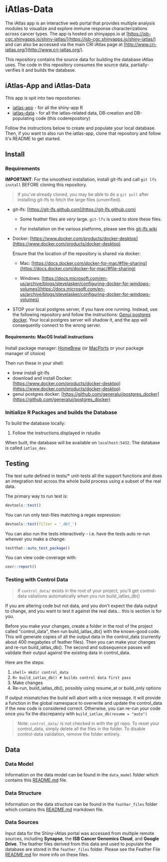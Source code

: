 # iAtlas-Data

The iAtlas app is an interactive web portal that provides multiple analysis modules to visualize and explore immune response characterizations across cancer types. The app is hosted on shinyapps.io at [https://isb-cgc.shinyapps.io/shiny-iatlas/](https://isb-cgc.shinyapps.io/shiny-iatlas/) and can also be accessed via the main CRI iAtlas page at [http://www.cri-iatlas.org/](http://www.cri-iatlas.org/).

This repository contains the source data for building the database iAtlas uses. The code in this repository consumes the source data, partially-verifies it and builds the database.

## iAtlas-App and iAtlas-Data

This app is spit into two repositories:

- [iatlas-app](https://github.com/CRI-iAtlas/iatlas-app) - for all the shiny-app R
- [iatlas-data](https://github.com/CRI-iAtlas/iatlas-data) - for all the iatlas-related data, DB-creation and DB-populating code (this coderepository)

Follow the instructions below to create and populate your local database. Then, if you want to also run the iatlas-app, clone that repository and follow it's README to get started.

## Install

### Requirements

**IMPORTANT**: For the smoothest installation, install git-lfs and call `git lfs install` BEFORE cloning this repository.

> If you've already cloned, you may be able to do a `git pull` after installing git-lfs to fetch the large files (unverified).

- git-lfs: [https://git-lfs.github.com](https://git-lfs.github.com)

  - Some feather files are _very_ large. `git-lfs` is used to store these files.

  - For installation on the various platforms, please see this [git-lfs wiki](https://github.com/git-lfs/git-lfs/wiki/Installation)

- Docker: [https://www.docker.com/products/docker-desktop](https://www.docker.com/products/docker-desktop)

  Ensure that the location of the repository is shared via docker:

  - Mac: [https://docs.docker.com/docker-for-mac/#file-sharing](https://docs.docker.com/docker-for-mac/#file-sharing)

  - Windows: [https://docs.microsoft.com/en-us/archive/blogs/stevelasker/configuring-docker-for-windows-volumes](https://docs.microsoft.com/en-us/archive/blogs/stevelasker/configuring-docker-for-windows-volumes)

- STOP your local postgres server, if you have one running. Instead, use the following repository and follow the instructions: [Genui postgres docker](https://github.com/generalui/postgres_docker). Your local postgres server will shadow it, and the app will consequently connect to the wrong server.

#### Requirements: MacOS Install instructions

Install package manager: [HomeBrew](https://brew.sh/) (or [MacPorts](https://www.macports.org/) or your package manager of choice)

Then run these in your shell:

- brew install git-lfs
- download and install Docker: [https://www.docker.com/products/docker-desktop](https://www.docker.com/products/docker-desktop)
- genui postgres docker: [https://github.com/generalui/postgres_docker](https://github.com/generalui/postgres_docker)

### Initialize R Packages and builds the Database

To build the database locally:

1. Follow the instructions.displayed in rstudio

When built, the database will be available on `localhost:5432`. The database is called `iatlas_dev`.

## Testing

The test suite defined in tests/\* unit-tests all the support functions and does an integration test across the whole build process using a subset of the real data.

The primary way to run test is:

```R
devtools::test()
```

You can run only test-files matching a regex expression:

```R
devtools::test(filter = '_db?_')
```

You can also run the tests interactively - i.e. have the tests auto re-run whenver you make a change:

```R
testthat::auto_test_package()
```

You can view code-coverage with:

```R
covr::report()
```

### Testing with Control Data

> If `control_data/` exists in the root of your project, you'll get control-data valiations automatically when you run build_iatlas_db()

If you are altering code but not data, and you don't expect the data output to change, and you want to test it against the real data... this is section is for you.

Before you make your changes, create a folder in the root of the project called "control_data", then run build_iatlas_db() with the known-good code. This will generate copies of all the output data in the control_data (currently about 400 megabytes of feather files). Then you can make your changes and re-run build_iatlas_db(). The second and subsequence passes will validate their output against the existing data in control_data.

Here are the steps:

1. `shell> mkdir control_data`
2. `R> build_iatlas_db() # builds control data first pass`
3. Make changes
4. Re-run, build_iatlas_db(), possibly using resume_at or build_only options

If output mismatches the build will abort with a nice message. It will provide a function in the global namespace to overwrite and update the control_data if the new code is considered correct. Otherwise, you can re-run your code once you fix the discrepancy with `build_iatlas_db(resume = "auto")`

> Note: `control_data/` is not checked in with the git repo. To reset your control_data, simply delete all the files in the folder. To disable control-data validation, remove the folder entirely.

## Data

### Data Model

Information on the data model can be found in the `data_model` folder which contains this [README.md](./data_model/README.md#iatlas-data-model) file.

### Data Structure

Information on the data structure can be found in the `feather_files` folder which contains this [README.md](./feather_files/README.md#iatlas-data-structures) markdown file.

### Data Sources

Input data for the Shiny-iAtlas portal was accessed from multiple remote sources, including **Synapse**, the **ISB Cancer Genomics Cloud**, and **Google Drive**. The feather files derived from this data and used to populate the database are stored in the `feather_files` folder. Please see the Feather File [README.md](./feather_files/README.md) for more info on these files.
